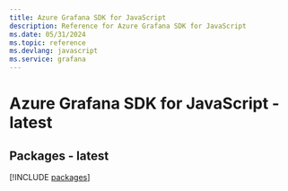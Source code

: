 ```yaml
---
title: Azure Grafana SDK for JavaScript
description: Reference for Azure Grafana SDK for JavaScript
ms.date: 05/31/2024
ms.topic: reference
ms.devlang: javascript
ms.service: grafana
---
```

# Azure Grafana SDK for JavaScript - latest
## Packages - latest
[!INCLUDE [packages](grafana-index.md)]